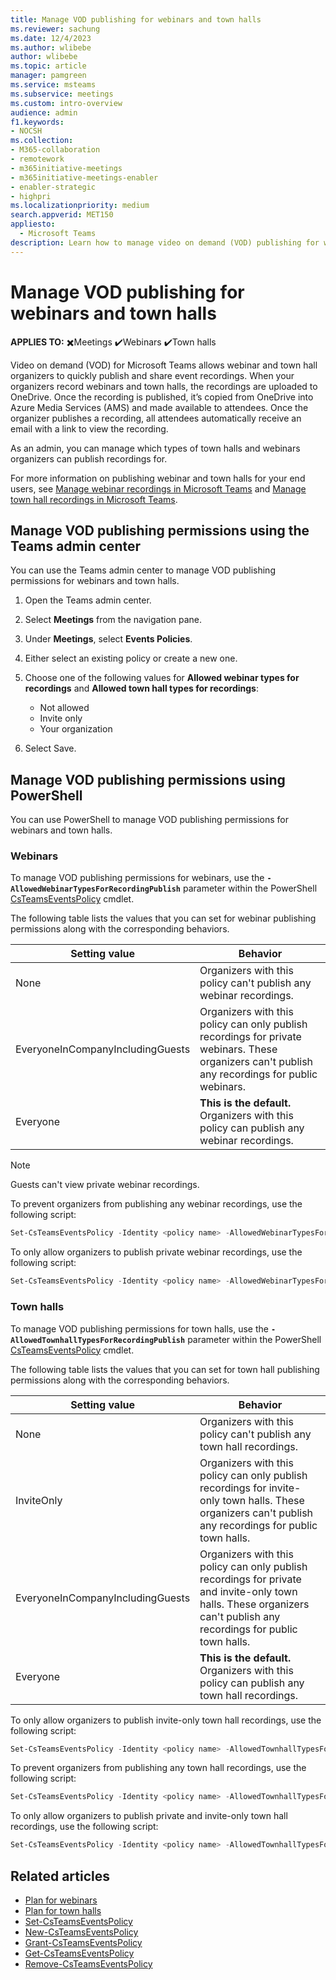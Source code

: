 ```yaml
---
title: Manage VOD publishing for webinars and town halls
ms.reviewer: sachung
ms.date: 12/4/2023
ms.author: wlibebe
author: wlibebe
ms.topic: article
manager: pamgreen
ms.service: msteams
ms.subservice: meetings
ms.custom: intro-overview
audience: admin
f1.keywords:
- NOCSH
ms.collection: 
- M365-collaboration
- remotework
- m365initiative-meetings
- m365initiative-meetings-enabler
- enabler-strategic
- highpri
ms.localizationpriority: medium
search.appverid: MET150
appliesto: 
  - Microsoft Teams
description: Learn how to manage video on demand (VOD) publishing for webinars and town halls in Microsoft Teams.
---
```


# Manage VOD publishing for webinars and town halls

**APPLIES TO:** ✖️Meetings ✔️Webinars ✔️Town halls

Video on demand (VOD) for Microsoft Teams allows webinar and town hall organizers to quickly publish and share event recordings. When your organizers record webinars and town halls, the recordings are uploaded to OneDrive. Once the recording is published, it’s copied from OneDrive into Azure Media Services (AMS) and made available to attendees. Once the organizer publishes a recording, all attendees automatically receive an email with a link to view the recording.

As an admin, you can manage which types of town halls and webinars organizers can publish recordings for.

For more information on publishing webinar and town halls for your end users, see [Manage webinar recordings in Microsoft Teams](https://prod.support.services.microsoft.com/office/manage-webinar-recordings-in-microsoft-teams-8cf1ba61-c9d8-4628-8b5d-0dcdb8503144) and [Manage town hall recordings in Microsoft Teams](https://prod.support.services.microsoft.com/office/manage-town-hall-recordings-in-microsoft-teams-88ac3af7-db67-4556-a202-b73a1d6c2e46).

## Manage VOD publishing permissions using the Teams admin center

You can use the Teams admin center to manage VOD publishing permissions for webinars and town halls.

1. Open the Teams admin center.
2. Select **Meetings** from the navigation pane.
3. Under **Meetings**, select **Events Policies**.
4. Either select an existing policy or create a new one.
5. Choose one of the following values for **Allowed webinar types for recordings** and **Allowed town hall types for recordings**:

    - Not allowed
    - Invite only
    - Your organization

6. Select Save.

## Manage VOD publishing permissions using PowerShell

You can use PowerShell to manage VOD publishing permissions for webinars and town halls.

### Webinars

To manage VOD publishing permissions for webinars, use the **`-AllowedWebinarTypesForRecordingPublish`** parameter within the PowerShell [CsTeamsEventsPolicy](/powershell/module/teams/set-csteamseventspolicy) cmdlet.

The following table lists the values that you can set for webinar publishing permissions along with the corresponding behaviors.

|Setting value| Behavior|
|---------|---------------|
|None| Organizers with this policy can't publish any webinar recordings. |
|EveryoneInCompanyIncludingGuests| Organizers with this policy can only publish recordings for private webinars. These organizers can't publish any recordings for public webinars.|
|Everyone| **This is the default.** Organizers with this policy can publish any webinar recordings.|

> [!NOTE]
> Guests can't view private webinar recordings.

To prevent organizers from publishing any webinar recordings, use the following script:

```powershell
Set-CsTeamsEventsPolicy -Identity <policy name> -AllowedWebinarTypesForRecordingPublish None
```

To only allow organizers to publish private webinar recordings, use the following script:

```powershell
Set-CsTeamsEventsPolicy -Identity <policy name> -AllowedWebinarTypesForRecordingPublish EveryoneInCompanyIncludingGuests
```

### Town halls

To manage VOD publishing permissions for town halls, use the **`-AllowedTownhallTypesForRecordingPublish`** parameter within the PowerShell [CsTeamsEventsPolicy](/powershell/module/teams/set-csteamseventspolicy) cmdlet.

The following table lists the values that you can set for town hall publishing permissions along with the corresponding behaviors.

|Setting value| Behavior|
|---------|---------------|
|None| Organizers with this policy can't publish any town hall recordings. |
|InviteOnly| Organizers with this policy can only publish recordings for invite-only town halls. These organizers can't publish any recordings for public town halls.|
|EveryoneInCompanyIncludingGuests| Organizers with this policy can only publish recordings for private and invite-only town halls. These organizers can't publish any recordings for public town halls.|
|Everyone| **This is the default.** Organizers with this policy can publish any town hall recordings.|

To only allow organizers to publish invite-only town hall recordings, use the following script:

```powershell
Set-CsTeamsEventsPolicy -Identity <policy name> -AllowedTownhallTypesForRecordingPublish InviteOnly
```

To prevent organizers from publishing any town hall recordings, use the following script:

```powershell
Set-CsTeamsEventsPolicy -Identity <policy name> -AllowedTownhallTypesForRecordingPublish None
```

To only allow organizers to publish private and invite-only town hall recordings, use the following script:

```powershell
Set-CsTeamsEventsPolicy -Identity <policy name> -AllowedTownhallTypesForRecordingPublish EveryoneInCompanyIncludingGuests
```

## Related articles

- [Plan for webinars](plan-webinars.md)
- [Plan for town halls](plan-town-halls.md)
- [Set-CsTeamsEventsPolicy](/powershell/module/teams/set-csteamseventspolicy)
- [New-CsTeamsEventsPolicy](/powershell/module/teams/new-csteamseventspolicy)
- [Grant-CsTeamsEventsPolicy](/powershell/module/teams/grant-csteamseventspolicy)
- [Get-CsTeamsEventsPolicy](/powershell/module/teams/get-csteamseventspolicy)
- [Remove-CsTeamsEventsPolicy](/powershell/module/teams/remove-csteamseventspolicy)